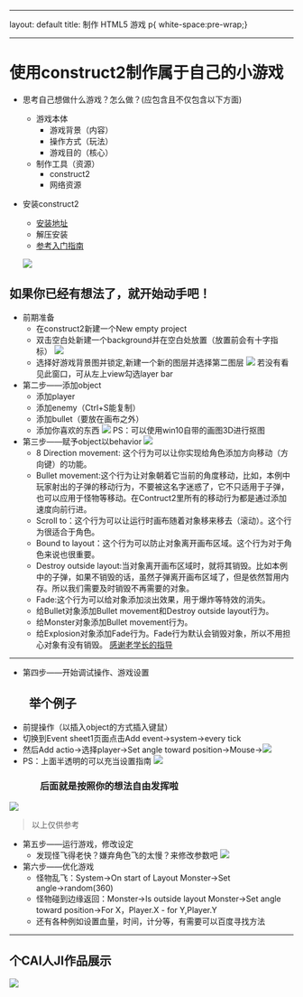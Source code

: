 ---
layout: default
title: 制作 HTML5 游戏
p{ white-space:pre-wrap;}

---------------------
# 使用construct2制作属于自己的小游戏

- 思考自己想做什么游戏？怎么做？(应包含且不仅包含以下方面)
  - 游戏本体
    - 游戏背景（内容）
    - 操作方式（玩法）
    - 游戏目的（核心）
  - 制作工具（资源）
    - construct2
    - 网络资源
- 安装construct2
  - [安装地址](https://www.scirra.com/construct2)
  - 解压安装
  - [参考入门指南](https://www.scirra.com/tutorials/top)
  
  ![](images/9.jpg)
## 如果你已经有想法了，就开始动手吧！

- 前期准备
    - 在construct2新建一个New empty project
    - 双击空白处新建一个background并在空白处放置（放置前会有十字指标）
    ![](images/777.gif)
    - 选择好游戏背景图并锁定,新建一个新的图层并选择第二图层
    ![](images/888.gif)
    若没有看见此窗口，可从左上view勾选layer bar
- 第二步——添加object
    - 添加player 
    - 添加enemy（Ctrl+S能复制）
    - 添加bullet（要放在画布之外）
    - 添加你喜欢的东西
    ![](images/6.gif)
    PS：可以使用win10自带的画图3D进行抠图
- 第三步——赋予object以behavior
    ![](images/1.gif)
     - 8 Direction movement: 这个行为可以让你实现给角色添加方向移动（方向键）的功能。 
     - Bullet movement:这个行为让对象朝着它当前的角度移动，比如，本例中玩家射出的子弹的移动行为，不要被这名字迷惑了，它不只适用于子弹，也可以应用于怪物等移动。在Contruct2里所有的移动行为都是通过添加速度向前行进。 
     - Scroll to：这个行为可以让运行时画布随着对象移来移去（滚动）。这个行为很适合于角色。 
     - Bound to layout：这个行为可以防止对象离开画布区域。这个行为对于角色来说也很重要。 
     - Destroy outside layout:当对象离开画布区域时，就将其销毁。比如本例中的子弹，如果不销毁的话，虽然子弹离开画布区域了，但是依然暂用内存。所以我们需要及时销毁不再需要的对象。 
     - Fade:这个行为可以给对象添加淡出效果，用于爆炸等特效的消失。
     - 给Bullet对象添加Bullet movement和Destroy outside layout行为。 
     - 给Monster对象添加Bullet movement行为。 
     - 给Explosion对象添加Fade行为。Fade行为默认会销毁对象，所以不用担心对象有没有销毁。
[感谢老学长的指导](https://blog.csdn.net/ZhangyunqingGC/article/details/78360290)  
---------------------
- 第四步——开始调试操作、游戏设置
## &nbsp;&nbsp;&nbsp;&nbsp;&nbsp;&nbsp;&nbsp;举个例子
  - 前提操作（以插入object的方式插入键鼠）
  - 切换到Event sheet1页面点击Add event→system→every tick
  - 然后Add actio→选择player→Set angle toward position→Mouse→![](images/88.png)
  - PS：上面半透明的可以充当设置指南
![](images/7.gif)
### &nbsp;&nbsp;&nbsp;&nbsp;&nbsp;&nbsp;&nbsp;&nbsp;&nbsp;&nbsp;&nbsp;&nbsp;&nbsp;&nbsp;后面就是按照你的想法自由发挥啦
![](images/99.png)
>  以上仅供参考
- 第五步——运行游戏，修改设定
    - 发现怪飞得老快？嫌弃角色飞的太慢？来修改参数吧
    ![](images/555.gif)
- 第六步——优化游戏
    - 怪物乱飞：System→On start of Layout Monster→Set angle→random(360)  
    - 怪物碰到边缘返回：Monster→Is outside layout  Monster→Set angle toward position→For X，Player.X - for Y,Player.Y 
    - 还有各种例如设置血量，时间，计分等，有需要可以百度寻找方法

---------------------

## 个CAI人JI作品展示
![](images/666.gif)
